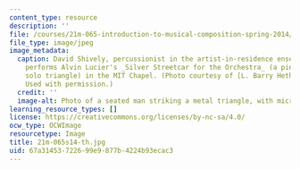 ```yaml
---
content_type: resource
description: ''
file: /courses/21m-065-introduction-to-musical-composition-spring-2014/67a31453722699e9877b4224b93ecac3_21m-065s14-th.jpg
file_type: image/jpeg
image_metadata:
  caption: David Shively, percussionist in the artist-in-residence ensemble Either/Or,
    performs Alvin Lucier's _Silver Streetcar for the Orchestra_ (a piece for amplified
    solo triangle) in the MIT Chapel. (Photo courtesy of [L. Barry Hetherington](http://www.lbarryhetherington.com/).
    Used with permission.)
  credit: ''
  image-alt: Photo of a seated man striking a metal triangle, with microphones.
learning_resource_types: []
license: https://creativecommons.org/licenses/by-nc-sa/4.0/
ocw_type: OCWImage
resourcetype: Image
title: 21m-065s14-th.jpg
uid: 67a31453-7226-99e9-877b-4224b93ecac3
---
```

